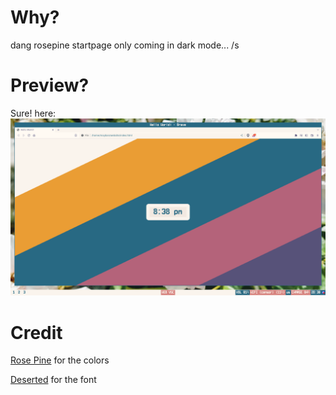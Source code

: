 # Why?
dang rosepine startpage only coming in dark mode... /s

# Preview?
Sure! here:
![Rose Pine Dawn](https://raw.githubusercontent.com/cement-drinker/website/master/repo_assets/img.png)

# Credit

[Rose Pine](https://rosepinetheme.com) for the colors

[Deserted](https://github.com/wooosh/star/tree/master/deserted-fonts) for the font
